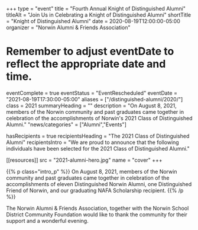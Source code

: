 +++
type          = "event"
title         = "Fourth Annual Knight of Distinguished Alumni"
titleAlt      = "Join Us in Celebrating a Knight of Distinguished Alumni"
shortTitle    = "Knight of Distinguished Alumni"
date          = 2020-08-19T12:00:00-05:00
organizer     = "Norwin Alumni & Friends Association"
# Remember to adjust eventDate to reflect the appropriate date and time.
eventComplete = true
eventStatus = "EventRescheduled"
eventDate     = "2021-08-19T17:30:00-05:00"
aliases       = ["/distinguished-alumni/2020/"]
class          = 2021
summaryHeading = ""
description    = "On August 8, 2021, members of the Norwin community and past graduates came together in celebration of the accomplishments of Norwin's 2021 Class of Distinguished Alumni."
"news/categories" = ["Alumni","Events"]

hasRecipients      = true
recipientsHeading = "The 2021 Class of Distinguished Alumni"
recipientsIntro   = "We are proud to announce that the following individuals have been selected for the 2021 Class of Distinguished Alumni."


[[resources]]
  src  = "2021-alumni-hero.jpg"
  name = "cover"
+++

{{% p class="intro_p" %}}
On August 8, 2021, members of the Norwin community and past graduates came together in celebration of the accomplishments of eleven Distinguished Norwin Alumni, one Distinguished Friend of Norwin, and our graduating NAFA Scholarship recipient.
{{% /p %}}

The Norwin Alumni & Friends Association, together with the Norwin School District Community Foundation would like to thank the community for their support and a wonderful evening.
